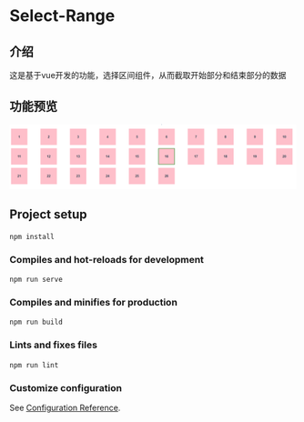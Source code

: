 # Select-Range

## 介绍

这是基于vue开发的功能，选择区间组件，从而截取开始部分和结束部分的数据

## 功能预览

![](/区间选择.gif)

## Project setup
```
npm install
```

### Compiles and hot-reloads for development
```
npm run serve
```

### Compiles and minifies for production
```
npm run build
```

### Lints and fixes files
```
npm run lint
```

### Customize configuration
See [Configuration Reference](https://cli.vuejs.org/config/).
